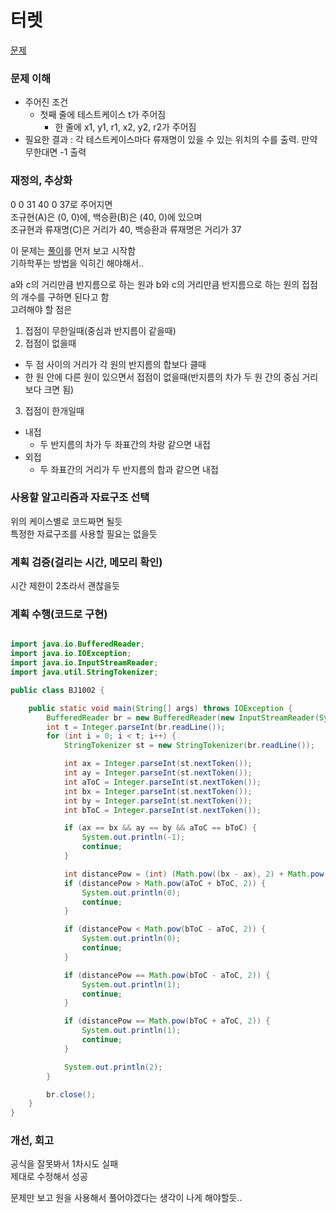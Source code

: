 # 터렛
[문제](https://www.acmicpc.net/problem/1002)

### 문제 이해
- 주어진 조건  
  - 첫째 줄에 테스트케이스 t가 주어짐  
    - 한 줄에 x1, y1, r1, x2, y2, r2가 주어짐  
- 필요한 결과 : 각 테스트케이스마다 류재명이 있을 수 있는 위치의 수를 출력. 만약 무한대면 -1 출력    

### 재정의, 추상화
0 0 31 40 0 37로 주어지면  
조규현(A)은 (0, 0)에, 백승환(B)은 (40, 0)에 있으며  
조규현과 류재명(C)은 거리가 40, 백승환과 류재명은 거리가 37  

이 문제는 [풀이](https://st-lab.tistory.com/90)를 먼저 보고 시작함  
기하학푸는 방법을 익히긴 해야해서..  

a와 c의 거리만큼 반지름으로 하는 원과 b와 c의 거리만큼 반지름으로 하는 원의 접점의 개수를 구하면 된다고 함  
고려해야 할 점은  
1. 접점이 무한일때(중심과 반지름이 같을때)  
2. 접점이 없을때  
  - 두 점 사이의 거리가 각 원의 반지름의 합보다 클때  
  - 한 원 안에 다른 원이 있으면서 접점이 없을때(반지름의 차가 두 원 간의 중심 거리보다 크면 됨)  
3. 접점이 한개일때  
  - 내접
    - 두 반지름의 차가 두 좌표간의 차랑 같으면 내접
  - 외접
    - 두 좌표간의 거리가 두 반지름의 합과 같으면 내접

### 사용할 알고리즘과 자료구조 선택
위의 케이스별로 코드짜면 될듯  
특정한 자료구조를 사용할 필요는 없을듯  

### 계획 검증(걸리는 시간, 메모리 확인)
시간 제한이 2초라서 괜찮을듯  

### 계획 수행(코드로 구현)
```java

import java.io.BufferedReader;
import java.io.IOException;
import java.io.InputStreamReader;
import java.util.StringTokenizer;

public class BJ1002 {

    public static void main(String[] args) throws IOException {
        BufferedReader br = new BufferedReader(new InputStreamReader(System.in));
        int t = Integer.parseInt(br.readLine());
        for (int i = 0; i < t; i++) {
            StringTokenizer st = new StringTokenizer(br.readLine());

            int ax = Integer.parseInt(st.nextToken());
            int ay = Integer.parseInt(st.nextToken());
            int aToC = Integer.parseInt(st.nextToken());
            int bx = Integer.parseInt(st.nextToken());
            int by = Integer.parseInt(st.nextToken());
            int bToC = Integer.parseInt(st.nextToken());

            if (ax == bx && ay == by && aToC == bToC) {
                System.out.println(-1);
                continue;
            }

            int distancePow = (int) (Math.pow((bx - ax), 2) + Math.pow((by - ay), 2));
            if (distancePow > Math.pow(aToC + bToC, 2)) {
                System.out.println(0);
                continue;
            }

            if (distancePow < Math.pow(bToC - aToC, 2)) {
                System.out.println(0);
                continue;
            }

            if (distancePow == Math.pow(bToC - aToC, 2)) {
                System.out.println(1);
                continue;
            }

            if (distancePow == Math.pow(bToC + aToC, 2)) {
                System.out.println(1);
                continue;
            }

            System.out.println(2);
        }

        br.close();
    }
}

```
### 개선, 회고
공식을 잘못봐서 1차시도 실패  
제대로 수정해서 성공  

문제만 보고 원을 사용해서 풀어야겠다는 생각이 나게 해야할듯..